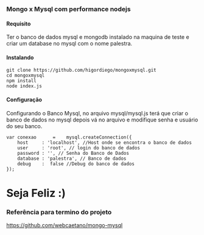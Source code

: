 ### Mongo x Mysql com performance nodejs





#### Requisito

Ter o banco de dados mysql e mongodb instalado na maquina de teste e criar um database  no mysql com o nome palestra.

#### Instalando 



```
git clone https://github.com/higordiego/mongoxmysql.git
cd mongoxmysql
npm install
node index.js
```

#### Configuração
Configurando o Banco Mysql, no arquivo mysql/mysql.js terá que criar o banco de dados no mysql depois vá no arquivo e modifique senha e usuário do seu banco.

```
var conexao      =    mysql.createConnection({
	host     : 'localhost', //Host onde se encontra o banco de dados
	user     : 'root', // login do banco de dados
	password : '', // Senha do Banco de Dados
	database : 'palestra', // Banco de dados
	debug    :  false //Debug do banco de dados
});

```

# Seja Feliz :)



### Referência para termino do projeto
https://github.com/webcaetano/mongo-mysql
